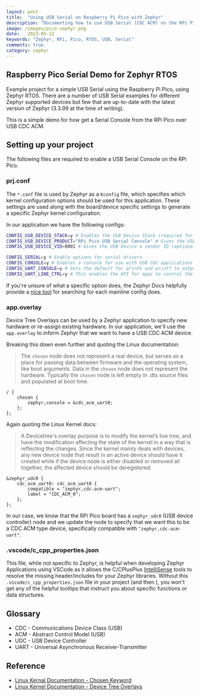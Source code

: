 ```yaml
---
layout: post
title:  "Using USB Serial on Raspberry Pi Pico with Zephyr"
description: "Documenting how to use USB Serial (CDC ACM) on the RPi Pico within Zephyr RTOS"
image: /images/pico-zephyr.png
date:   2023-05-12
keywords: "Zephyr, RPi, Pico, RTOS, USB, Serial"
comments: true
category: zephyr
---
```


## Raspberry Pico Serial Demo for Zephyr RTOS

Example project for a simple USB Serial using the Raspberry Pi Pico, using Zephyr RTOS.
There are a number of USB Serial examples for different Zephyr supported devices but few that are up-to-date with the latest version of Zephyr (3.3.99 at the time of writing).

This is a simple demo for how get a Serial Console from the RPi Pico over USB CDC ACM.

## Setting up your project

The following files are required to enable a USB Serial Console on the RPi Pico.

### prj.conf

The `*.conf` file is used by Zephyr as a `Kconfig` file, which specifies which kernel configuration options should be used for this application.
These settings are used along with the board/device specific settings to generate a specific Zephyr kernel configuration.

In our application we have the following configs:

```bash
CONFIG_USB_DEVICE_STACK=y # Enables the USB Device Stack (required for USB Serial)
CONFIG_USB_DEVICE_PRODUCT="RPi Pico USB Serial Console" # Gives the USB Device a human-readable name (optional)
CONFIG_USB_DEVICE_VID=0001 # Gives the USB Device a vendor ID (optional)

CONFIG_SERIAL=y # Enable options for serial drivers
CONFIG_CONSOLE=y # Enables a console for use with USB CDC applications
CONFIG_UART_CONSOLE=y # Sets the default for printk and printf to output to the UART serial console
CONFIG_UART_LINE_CTRL=y # This enables the API for apps to control the serial line, such as baud rate, CTS and RTS.
```

If you're unsure of what a specific option does, the Zephyr Docs helpfully provide a [nice tool](https://docs.zephyrproject.org/latest/kconfig.html) for searching for each mainline config does.

### app.overlay

Device Tree Overlays can be used by a Zephyr application to specify new hardware or re-assign existing hardware.
In our application, we'll use the `app.overlay` to inform Zephyr that we want to have a USB CDC ACM device.

Breaking this down even further and quoting the Linux documentation:

> The `chosen` node does not represent a real device, but serves as a place for passing data between firmware and the operating system, like boot arguments.
Data in the `chosen` node does not represent the hardware.
Typically the `chosen` node is left empty in .dts source files and populated at boot time.

```dts
/ {
    chosen {
        zephyr,console = &cdc_acm_uart0;
    };
};
```

Again quoting the Linux Kernel docs:

> A Devicetree's overlay purpose is to modify the kernel’s live tree, and have the modification affecting the state of the kernel in a way that is reflecting the changes.
Since the kernel mainly deals with devices, any new device node that result in an active device should have it created while if the device node is either disabled or removed all together, the affected device should be deregistered.

```dts
&zephyr_udc0 {
    cdc_acm_uart0: cdc_acm_uart0 {
        compatible = "zephyr,cdc-acm-uart";
        label = "CDC_ACM_0";
    };
};
```

In our case, we know that the RPi Pico board has a `zephyr_udc0` (USB device controller) node and we update the node to specify that we want this to be a CDC ACM type device, specifically compatible with `"zephyr,cdc-acm-uart"`.

### .vscode/c_cpp_properties.json

This file, while not specific to Zephyr, is helpful when developing Zephyr Applications using VSCode as it allows the C/CPlusPlus [IntelliSense](https://code.visualstudio.com/docs/editor/intellisense) tools to resolve the missing header/includes for your Zephyr libraries.
Without this `.vscode/c_cpp_properties.json` file in your project (and then ), you won't get any of the helpful tooltips that instruct you about specific functions or data structures.

## Glossary

- CDC -  Communications Device Class (USB)
- ACM -  Abstract Control Model (USB)
- UDC -  USB Device Controller
- UART - Universal Asynchronous Receiver-Transmitter

## Reference

- [Linux Kernal Documentation - Chosen Keyword](https://www.kernel.org/doc/Documentation/devicetree/bindings/chosen.txt)
- [Linux Kernel Documentation - Device Tree Overlays](https://www.kernel.org/doc/html/latest/devicetree/overlay-notes.html)
